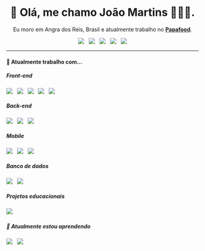 <h1 align='center'>👋 Olá, me chamo João Martins 👨🏻‍💻.</h1>

<p align='center'>
  Eu moro em Angra dos Reis, Brasil e atualmente trabalho no <a href='https://www.papafood.app/'><b>Papafood</b></a>.
</p>

<p align='center'>
  <a href="https://github.com/jlucas577/"><img src="https://img.shields.io/badge/-Github-000?style=flat-square&logo=Github&logoColor=white&link=https://github.com/jlucas577/"></a>&nbsp;&nbsp;
  <a href="https://www.facebook.com/jlucas577/"><img src="https://img.shields.io/badge/-Facebook-royalBlue?style=flat-square&logo=Facebook&logoColor=white&link=https://www.facebook.com/jlucas577/"></a>&nbsp;&nbsp;
  <a href="https://www.twitter.com/jlucas577/"><img src="https://img.shields.io/badge/-Twitter-deepskyblue?style=flat-square&logo=twitter&logoColor=white&link=https://www.twitter.com/jlucas577/"></a>&nbsp;&nbsp;
  <a href="https://www.linkedin.com/in/jlucas577/"><img src="https://img.shields.io/badge/-LinkedIn-blue?style=flat-square&logo=Linkedin&logoColor=white&link=https://www.linkedin.com/in/jlucas577/"></a>&nbsp;&nbsp;
  <a href="mailto:lucasmartinsdesousa432@gmail.com"><img src="https://img.shields.io/badge/-Gmail-c14438?style=flat-square&logo=Gmail&logoColor=white&link=mailto:lucasmartinsdesousa432@gmail.com"></a>
</p>


<hr>


<h4> 🔭 Atualmente trabalho com...</h4>

<h5>Front-end</h5>
<p>
  <img src="https://img.shields.io/badge/html5%20-%23e34f26.svg?&style=for-the-badge&logo=html5&logoColor=white" />&nbsp;&nbsp;
  <img src="https://img.shields.io/badge/css3%20-%231572B6.svg?&style=for-the-badge&logo=css3&logoColor=white" />&nbsp;&nbsp;
  <img src="https://img.shields.io/badge/jquery%20-%230769ad.svg?&style=for-the-badge&logo=jquery&logoColor=white" />&nbsp;&nbsp;
  <img src="https://img.shields.io/badge/javascript%20-%23F7DF1E.svg?&style=for-the-badge&logo=javascript&logoColor=white" />&nbsp;&nbsp;
  <img src="https://img.shields.io/badge/Dart%20-%231C2834.svg?&style=for-the-badge&logo=dart&logoColor=white" />&nbsp;&nbsp;
</p>


<h5>Back-end</h5>
<p>
  <img src="https://img.shields.io/badge/node.js%20-%23339933.svg?&style=for-the-badge&logo=node.js&logoColor=white" />&nbsp;&nbsp;
  <img src="http://img.shields.io/badge/socket.io%20-%23000000.svg?&style=for-the-badge&logo=socket.io&logoColor=white" />&nbsp;&nbsp;
  <img src="https://img.shields.io/badge/php%20-%231572B6.svg?&style=for-the-badge&logo=php&logoColor=white" />&nbsp;&nbsp;
</p>


<h5>Mobile</h5>
<p>
  <img src="https://img.shields.io/badge/Flutter%20-%231389FD.svg?&style=for-the-badge&logo=flutter&logoColor=white" />&nbsp;&nbsp;
  <img src="https://img.shields.io/badge/Java%20-%23e82e2e.svg?&style=for-the-badge&logo=java&logoColor=white" />&nbsp;&nbsp;
  <img src="https://img.shields.io/badge/Swift%20-%23ff6a31.svg?&style=for-the-badge&logo=swift&logoColor=white" />&nbsp;&nbsp;
</p>


<h5>Banco de dados</h5>
<p>
  <img src="https://img.shields.io/badge/MySql%20-%2343769c.svg?&style=for-the-badge&logo=mysql&logoColor=white" />&nbsp;&nbsp;
  <img src="https://img.shields.io/badge/Redis%20-%23d3291f.svg?&style=for-the-badge&logo=redis&logoColor=white" />&nbsp;&nbsp;
</p>


<h5>Projetos educacionais</h5>
<p>
  <img src="https://img.shields.io/badge/arduino%20-%2300979d.svg?&style=for-the-badge&logo=arduino&logoColor=white" />&nbsp;&nbsp;
</p>


<h5>🌱 Atualmente estou aprendendo</h5>
<p>
  <img src="https://img.shields.io/badge/VUE.JS%20-%2300c27c.svg?&style=for-the-badge&logo=vue.js&logoColor=white" />&nbsp;&nbsp;
  <img src="https://img.shields.io/badge/GraphQL%20-%23e636ab.svg?&style=for-the-badge&logo=graphql&logoColor=white" />&nbsp;&nbsp;
</p>
